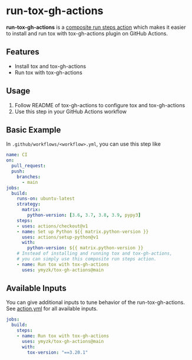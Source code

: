 # run-tox-gh-actions
**run-tox-gh-actions** is a [composite run steps action](https://docs.github.com/en/actions/creating-actions/creating-a-composite-run-steps-action) which makes it easier to install and run tox with tox-gh-actions plugin on GitHub Actions.

## Features
* Install tox and tox-gh-actions
* Run tox with tox-gh-actions

## Usage
1. Follow README of tox-gh-actions to configure tox and tox-gh-actions
2. Use this step in your GitHub Actions workflow

## Basic Example
In `.github/workflows/<workflow>.yml`, you can use this step like

```yaml
name: CI
on:
  pull_request:
  push:
    branches:
      - main
jobs:
  build:
    runs-on: ubuntu-latest
    strategy:
      matrix:
        python-version: [3.6, 3.7, 3.8, 3.9, pypy3]
    steps:
    - uses: actions/checkout@v1
    - name: Set up Python ${{ matrix.python-version }}
      uses: actions/setup-python@v1
      with:
        python-version: ${{ matrix.python-version }}
    # Instead of installing and running tox and tox-gh-actions,
    # you can simply use this composite run steps action.
    - name: Run tox with tox-gh-actions
      uses: ymyzk/tox-gh-actions@main
```

## Available Inputs
You can give additional inputs to tune behavior of the run-tox-gh-actions.
See [action.yml](./action.yml) for all available inputs.

```yaml
jobs:
  build:
    steps:
    - name: Run tox with tox-gh-actions
      uses: ymyzk/tox-gh-actions@main
      with:
        tox-version: "==3.20.1"
```
